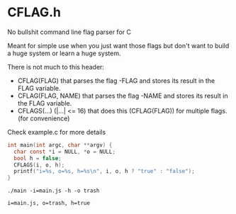 # CFLAG.h
No bullshit command line flag parser for C

Meant for simple use when you just want those flags but don't want to build a huge system or learn a huge system.

There is not much to this header:
 * CFLAG(FLAG) that parses the flag -FLAG and stores its result in the FLAG variable.
 * CFLAG(FLAG, NAME) that parses the flag -NAME and stores its result in the FLAG variable.
 * CFLAGS(...) (|...| <= 16) that does this (CFLAG(FLAG)) for multiple flags. (for convenience)

Check example.c for more details

```c
int main(int argc, char **argv) {
  char const *i = NULL, *o = NULL;
  bool h = false;
  CFLAGS(i, o, h);
  printf("i=%s, o=%s, h=%s\n", i, o, h ? "true" : "false");
}
```
```
./main -i=main.js -h -o trash

i=main.js, o=trash, h=true
```
